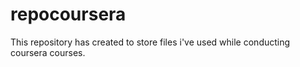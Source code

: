 # repocoursera
This repository has created to store files i've used while conducting coursera courses.
